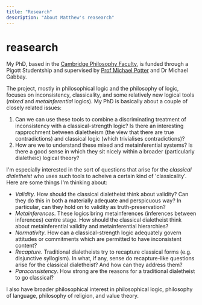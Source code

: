 ```yaml
---
title: "Research"
description: "About Matthew's reasearch"
---
```


# reasearch

My PhD, based in the [Cambridge Philosophy Faculty](https://www.phil.cam.ac.uk/), is funded through a Pigott Studentship and supervised by [Prof Michael Potter](https://www.phil.cam.ac.uk/people/teaching-research-pages/potter) and Dr Michael Gabbay.

The project, mostly in philosophical logic and the philosophy of logic, focuses on inconsistency, classicality, and some relatively new logical tools (*mixed* and *metainferential* logics). My PhD is basically about a couple of closely related issues: 
1. Can we can use these tools to combine a discriminating treatment of inconsistency with a classical-strength logic? Is there an interesting rapprochment between dialetheism (the view that there are true contradictions) and classical logic (which trivialises contradictions)?
2. How are we to understand these mixed and metainferential systems? Is there a good sense in which they sit nicely within a broader (particularly dialetheic) logical theory?

I'm especially interested in the sort of questions that arise for the *classical dialetheist* who uses such tools to acheive a certain kind of 'classicality'. Here are some things I'm thinking about:
- *Validity*. How should the classical dialetheist think about validity? Can they do this in both a materially adequate and perspicuous way? In particular, can they hold on to validity as truth-preservation?
- *Metainferences*. These logics bring metainferences (inferences between inferences) centre stage. How should the classical dialetheist think about metainferential validity and metainferential hierarchies?
- *Normativity*. How can a classical-strength logic adequately govern attitudes or commitments which are permitted to have inconsistent content?
- *Recapture*. Traditional dialetheists try to recapture classical forms (e.g. disjunctive syllogism). In what, if any, sense do recapture-like questions arise for the classical dialetheist? And how can they address them?
- *Paraconsistency*. How strong are the reasons for a traditional dialetheist to go classical?

I also have broader philosophical interest in philosophical logic, philosophy of language, philosophy of religion, and value theory.